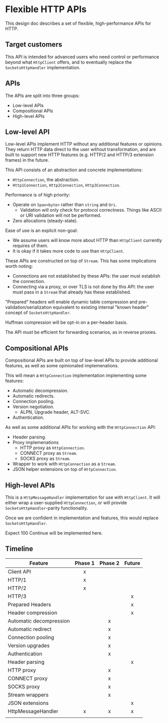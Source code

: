 # Flexible HTTP APIs

This design doc describes a set of flexible, high-performance APIs for HTTP.

## Target customers

This API is intended for advanced users who need control or performance beyond what `HttpClient` offers, and to eventually replace the `SocketsHttpHandler` implementation.

## APIs

The APIs are split into three groups:

- Low-level APIs
- Compositional APIs
- High-level APIs

## Low-level API

Low-level APIs implement HTTP without any additional features or opinions. They return HTTP data direct to the user without transformation, and are built to support new HTTP features (e.g. HTTP/2 and HTTP/3 extension frames) in the future.

This API consists of an abstraction and concrete implementations:

- `HttpConnection`, the abstraction.
- `Http1Connection`, `Http2Connection`, `Http3Connection`.

Performance is of high priority:

- Operate on `Span<byte>` rather than `string` and `Uri`.
    - Validation will only check for protocol correctness. Things like ASCII or URI validation will not be performed.
- Zero allocations (steady-state).

Ease of use is an explicit non-goal:

- We assume users will know more about HTTP than `HttpClient` currently requires of them.
- It is okay if it takes more code to use than `HttpClient`.

These APIs are constructed on top of `Stream`. This has some implications worth noting:

- Connections are not established by these APIs: the user must establish the connection.
- Connecting via a proxy, or over TLS is not done by this API: the user must pass in a `Stream` that already has these established.

"Prepared" headers will enable dynamic table compression and pre-validation/serialization equivalent to existing internal "known header" concept of `SocketsHttpHandler`.

Huffman compression will be opt-in on a per-header basis.

The API must be efficient for forwarding scenarios, as in reverse proxies.

## Compositional APIs

Compositional APIs are built on top of low-level APIs to provide additional features, as well as some opinionated implemenations.

This will mean a `HttpConnection` implementation implementing some features:

- Automatic decompression.
- Automatic redirects.
- Connection pooling.
- Version negotiation.
    - ALPN, Upgrade header, ALT-SVC.
- Authentication.

As well as some additional APIs for working with the `HttpConnection` API:

- Header parsing.
- Proxy implemenations
    - HTTP proxy as `HttpConnection`.
    - CONNECT proxy as `Stream`.
    - SOCKS proxy as `Stream`.
- Wrapper to work with `HttpConnection` as a `Stream`.
- JSON helper extensions on top of `HttpConnection`.

## High-level APIs

This is a `HttpMessageHandler` implementation for use with `HttpClient`. It will either wrap a user-supplied `HttpConnection`, or will provide `SocketsHttpHandler`-parity functionality.

Once we are confident in implementation and features, this would replace `SocketsHttpHandler`.

Expect 100 Continue will be implemented here.

## Timeline

| Feature                 | Phase 1 | Phase 2 | Future |
| ----------------------- | :-----: | :-----: | :----: |
| Client API              | x       |         |        |
| HTTP/1                  | x       |         |        |
| HTTP/2                  | x       |         |        |
| HTTP/3                  |         |         | x      |
| Prepared Headers        |         |         | x      |
| Header compression      |         |         | x      |
| Automatic decompression |         | x       |        |
| Automatic redirect      |         | x       |        |
| Connection pooling      |         | x       |        |
| Version upgrades        |         | x       |        |
| Authentication          |         | x       |        |
| Header parsing          |         |         | x      |
| HTTP proxy              |         | x       |        |
| CONNECT proxy           |         | x       |        |
| SOCKS proxy             |         | x       |        |
| Stream wrappers         |         | x       |        |
| JSON extensions         |         |         | x      |
| HttpMessageHandler      | x       | x       | x      |
|                         |         |         |        |
